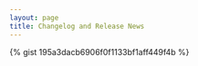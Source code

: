 ```yaml
---
layout: page
title: Changelog and Release News
---
```


{% gist 195a3dacb6906f0f1133bf1aff449f4b %}


